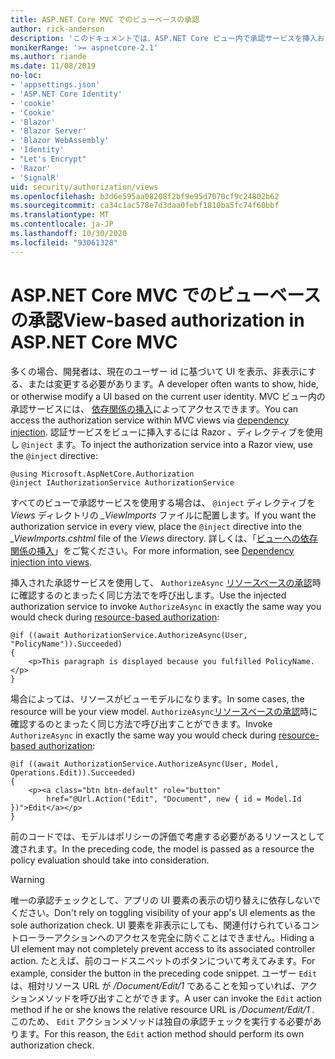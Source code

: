 ```yaml
---
title: ASP.NET Core MVC でのビューベースの承認
author: rick-anderson
description: 'このドキュメントでは、ASP.NET Core ビュー内で承認サービスを挿入および利用する方法について説明し Razor ます。'
monikerRange: '>= aspnetcore-2.1'
ms.author: riande
ms.date: 11/08/2019
no-loc:
- 'appsettings.json'
- 'ASP.NET Core Identity'
- 'cookie'
- 'Cookie'
- 'Blazor'
- 'Blazor Server'
- 'Blazor WebAssembly'
- 'Identity'
- "Let's Encrypt"
- 'Razor'
- 'SignalR'
uid: security/authorization/views
ms.openlocfilehash: b3d6e595aa08208f2bf9e95d7070cf9c24802b62
ms.sourcegitcommit: ca34c1ac578e7d3daa0febf1810ba5fc74f60bbf
ms.translationtype: MT
ms.contentlocale: ja-JP
ms.lasthandoff: 10/30/2020
ms.locfileid: "93061328"
---
```

# <a name="view-based-authorization-in-aspnet-core-mvc"></a><span data-ttu-id="88047-103">ASP.NET Core MVC でのビューベースの承認</span><span class="sxs-lookup"><span data-stu-id="88047-103">View-based authorization in ASP.NET Core MVC</span></span>

<span data-ttu-id="88047-104">多くの場合、開発者は、現在のユーザー id に基づいて UI を表示、非表示にする、または変更する必要があります。</span><span class="sxs-lookup"><span data-stu-id="88047-104">A developer often wants to show, hide, or otherwise modify a UI based on the current user identity.</span></span> <span data-ttu-id="88047-105">MVC ビュー内の承認サービスには、 [依存関係の挿入](xref:fundamentals/dependency-injection)によってアクセスできます。</span><span class="sxs-lookup"><span data-stu-id="88047-105">You can access the authorization service within MVC views via [dependency injection](xref:fundamentals/dependency-injection).</span></span> <span data-ttu-id="88047-106">認証サービスをビューに挿入するには Razor 、ディレクティブを使用し `@inject` ます。</span><span class="sxs-lookup"><span data-stu-id="88047-106">To inject the authorization service into a Razor view, use the `@inject` directive:</span></span>

```cshtml
@using Microsoft.AspNetCore.Authorization
@inject IAuthorizationService AuthorizationService
```

<span data-ttu-id="88047-107">すべてのビューで承認サービスを使用する場合は、 `@inject` ディレクティブを *Views* ディレクトリの *_ViewImports* ファイルに配置します。</span><span class="sxs-lookup"><span data-stu-id="88047-107">If you want the authorization service in every view, place the `@inject` directive into the *_ViewImports.cshtml* file of the *Views* directory.</span></span> <span data-ttu-id="88047-108">詳しくは、「[ビューへの依存関係の挿入](xref:mvc/views/dependency-injection)」をご覧ください。</span><span class="sxs-lookup"><span data-stu-id="88047-108">For more information, see [Dependency injection into views](xref:mvc/views/dependency-injection).</span></span>

<span data-ttu-id="88047-109">挿入された承認サービスを使用して、 `AuthorizeAsync` [リソースベースの承認](xref:security/authorization/resourcebased#security-authorization-resource-based-imperative)時に確認するのとまったく同じ方法でを呼び出します。</span><span class="sxs-lookup"><span data-stu-id="88047-109">Use the injected authorization service to invoke `AuthorizeAsync` in exactly the same way you would check during [resource-based authorization](xref:security/authorization/resourcebased#security-authorization-resource-based-imperative):</span></span>

```cshtml
@if ((await AuthorizationService.AuthorizeAsync(User, "PolicyName")).Succeeded)
{
    <p>This paragraph is displayed because you fulfilled PolicyName.</p>
}
```

<span data-ttu-id="88047-110">場合によっては、リソースがビューモデルになります。</span><span class="sxs-lookup"><span data-stu-id="88047-110">In some cases, the resource will be your view model.</span></span> <span data-ttu-id="88047-111">`AuthorizeAsync`[リソースベースの承認](xref:security/authorization/resourcebased#security-authorization-resource-based-imperative)時に確認するのとまったく同じ方法で呼び出すことができます。</span><span class="sxs-lookup"><span data-stu-id="88047-111">Invoke `AuthorizeAsync` in exactly the same way you would check during [resource-based authorization](xref:security/authorization/resourcebased#security-authorization-resource-based-imperative):</span></span>

```cshtml
@if ((await AuthorizationService.AuthorizeAsync(User, Model, Operations.Edit)).Succeeded)
{
    <p><a class="btn btn-default" role="button"
        href="@Url.Action("Edit", "Document", new { id = Model.Id })">Edit</a></p>
}
```

<span data-ttu-id="88047-112">前のコードでは、モデルはポリシーの評価で考慮する必要があるリソースとして渡されます。</span><span class="sxs-lookup"><span data-stu-id="88047-112">In the preceding code, the model is passed as a resource the policy evaluation should take into consideration.</span></span>

> [!WARNING]
> <span data-ttu-id="88047-113">唯一の承認チェックとして、アプリの UI 要素の表示の切り替えに依存しないでください。</span><span class="sxs-lookup"><span data-stu-id="88047-113">Don't rely on toggling visibility of your app's UI elements as the sole authorization check.</span></span> <span data-ttu-id="88047-114">UI 要素を非表示にしても、関連付けられているコントローラーアクションへのアクセスを完全に防ぐことはできません。</span><span class="sxs-lookup"><span data-stu-id="88047-114">Hiding a UI element may not completely prevent access to its associated controller action.</span></span> <span data-ttu-id="88047-115">たとえば、前のコードスニペットのボタンについて考えてみます。</span><span class="sxs-lookup"><span data-stu-id="88047-115">For example, consider the button in the preceding code snippet.</span></span> <span data-ttu-id="88047-116">ユーザー `Edit` は、相対リソース URL が */Document/Edit/1* であることを知っていれば、アクションメソッドを呼び出すことができます。</span><span class="sxs-lookup"><span data-stu-id="88047-116">A user can invoke the `Edit` action method if he or she knows the relative resource URL is */Document/Edit/1* .</span></span> <span data-ttu-id="88047-117">このため、 `Edit` アクションメソッドは独自の承認チェックを実行する必要があります。</span><span class="sxs-lookup"><span data-stu-id="88047-117">For this reason, the `Edit` action method should perform its own authorization check.</span></span>
